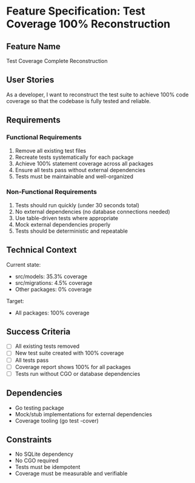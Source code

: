 # Feature Specification: Test Coverage 100% Reconstruction

## Feature Name
Test Coverage Complete Reconstruction

## User Stories
As a developer, I want to reconstruct the test suite to achieve 100% code coverage so that the codebase is fully tested and reliable.

## Requirements

### Functional Requirements
1. Remove all existing test files
2. Recreate tests systematically for each package
3. Achieve 100% statement coverage across all packages
4. Ensure all tests pass without external dependencies
5. Tests must be maintainable and well-organized

### Non-Functional Requirements
1. Tests should run quickly (under 30 seconds total)
2. No external dependencies (no database connections needed)
3. Use table-driven tests where appropriate
4. Mock external dependencies properly
5. Tests should be deterministic and repeatable

## Technical Context
Current state:
- src/models: 35.3% coverage
- src/migrations: 4.5% coverage
- Other packages: 0% coverage

Target:
- All packages: 100% coverage

## Success Criteria
- [ ] All existing tests removed
- [ ] New test suite created with 100% coverage
- [ ] All tests pass
- [ ] Coverage report shows 100% for all packages
- [ ] Tests run without CGO or database dependencies

## Dependencies
- Go testing package
- Mock/stub implementations for external dependencies
- Coverage tooling (go test -cover)

## Constraints
- No SQLite dependency
- No CGO required
- Tests must be idempotent
- Coverage must be measurable and verifiable